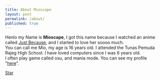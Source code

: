 ```yaml
---
title: About Mioscape
layout: post
permalink: /about/
published: true
---
```


Henlo my Name is **Mioscape**, I got this name because I watched an anime called [Just Because](https://myanimelist.net/anime/35639/Just_Because), and I started to love her soooo much.  
You can call me Mio, my age is 16 years old. I attended the Tunas Pemuda Rajeg High School. I have loved computers since I was 6 years old.  
I often play game called osu, and mania mode. You can see my profile "[here](https://osu.ppy.sh/users/15369896)".

<a class="github-button" href="https://github.com/mioscape/mioproject" data-style="mega" data-count-href="/mioscape/mioproject/stargazers" data-count-api="/repos/mioscape/mioproject#stargazers_count" data-count-aria-label="# stargazers on GitHub" aria-label="Star mioscape/mioproject on GitHub">Star</a>
<script async defer src="https://buttons.github.io/buttons.js"></script>
